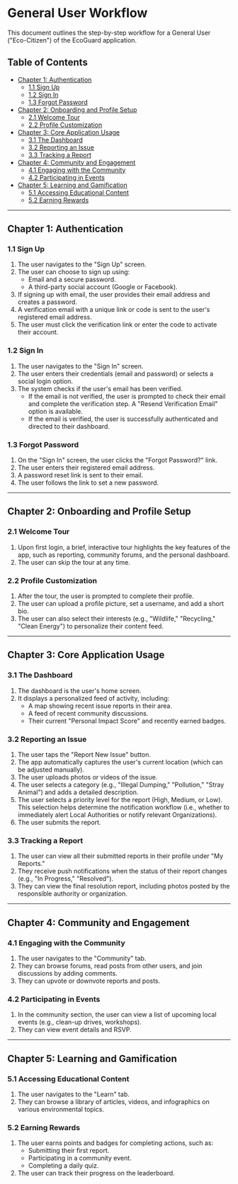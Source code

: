 # General User Workflow

This document outlines the step-by-step workflow for a General User ("Eco-Citizen") of the EcoGuard application.

## Table of Contents
- [Chapter 1: Authentication](#chapter-1-authentication)
  - [1.1 Sign Up](#11-sign-up)
  - [1.2 Sign In](#12-sign-in)
  - [1.3 Forgot Password](#13-forgot-password)
- [Chapter 2: Onboarding and Profile Setup](#chapter-2-onboarding-and-profile-setup)
  - [2.1 Welcome Tour](#21-welcome-tour)
  - [2.2 Profile Customization](#22-profile-customization)
- [Chapter 3: Core Application Usage](#chapter-3-core-application-usage)
  - [3.1 The Dashboard](#31-the-dashboard)
  - [3.2 Reporting an Issue](#32-reporting-an-issue)
  - [3.3 Tracking a Report](#33-tracking-a-report)
- [Chapter 4: Community and Engagement](#chapter-4-community-and-engagement)
  - [4.1 Engaging with the Community](#41-engaging-with-the-community)
  - [4.2 Participating in Events](#42-participating-in-events)
- [Chapter 5: Learning and Gamification](#chapter-5-learning-and-gamification)
  - [5.1 Accessing Educational Content](#51-accessing-educational-content)
  - [5.2 Earning Rewards](#52-earning-rewards)

---

## Chapter 1: Authentication

### 1.1 Sign Up
1.  The user navigates to the "Sign Up" screen.
2.  The user can choose to sign up using:
    -   Email and a secure password.
    -   A third-party social account (Google or Facebook).
3.  If signing up with email, the user provides their email address and creates a password.
4.  A verification email with a unique link or code is sent to the user's registered email address.
5.  The user must click the verification link or enter the code to activate their account.

### 1.2 Sign In
1.  The user navigates to the "Sign In" screen.
2.  The user enters their credentials (email and password) or selects a social login option.
3.  The system checks if the user's email has been verified.
    -   If the email is not verified, the user is prompted to check their email and complete the verification step. A "Resend Verification Email" option is available.
    -   If the email is verified, the user is successfully authenticated and directed to their dashboard.

### 1.3 Forgot Password
1.  On the "Sign In" screen, the user clicks the "Forgot Password?" link.
2.  The user enters their registered email address.
3.  A password reset link is sent to their email.
4.  The user follows the link to set a new password.

---

## Chapter 2: Onboarding and Profile Setup

### 2.1 Welcome Tour
1.  Upon first login, a brief, interactive tour highlights the key features of the app, such as reporting, community forums, and the personal dashboard.
2.  The user can skip the tour at any time.

### 2.2 Profile Customization
1.  After the tour, the user is prompted to complete their profile.
2.  The user can upload a profile picture, set a username, and add a short bio.
3.  The user can also select their interests (e.g., "Wildlife," "Recycling," "Clean Energy") to personalize their content feed.

---

## Chapter 3: Core Application Usage

### 3.1 The Dashboard
1.  The dashboard is the user's home screen.
2.  It displays a personalized feed of activity, including:
    -   A map showing recent issue reports in their area.
    -   A feed of recent community discussions.
    -   Their current "Personal Impact Score" and recently earned badges.

### 3.2 Reporting an Issue
1.  The user taps the "Report New Issue" button.
2.  The app automatically captures the user's current location (which can be adjusted manually).
3.  The user uploads photos or videos of the issue.
4.  The user selects a category (e.g., "Illegal Dumping," "Pollution," "Stray Animal") and adds a detailed description.
5.  The user selects a priority level for the report (High, Medium, or Low). This selection helps determine the notification workflow (i.e., whether to immediately alert Local Authorities or notify relevant Organizations).
6.  The user submits the report.

### 3.3 Tracking a Report
1.  The user can view all their submitted reports in their profile under "My Reports."
2.  They receive push notifications when the status of their report changes (e.g., "In Progress," "Resolved").
3.  They can view the final resolution report, including photos posted by the responsible authority or organization.

---

## Chapter 4: Community and Engagement

### 4.1 Engaging with the Community
1.  The user navigates to the "Community" tab.
2.  They can browse forums, read posts from other users, and join discussions by adding comments.
3.  They can upvote or downvote reports and posts.

### 4.2 Participating in Events
1.  In the community section, the user can view a list of upcoming local events (e.g., clean-up drives, workshops).
2.  They can view event details and RSVP.

---

## Chapter 5: Learning and Gamification

### 5.1 Accessing Educational Content
1.  The user navigates to the "Learn" tab.
2.  They can browse a library of articles, videos, and infographics on various environmental topics.

### 5.2 Earning Rewards
1.  The user earns points and badges for completing actions, such as:
    -   Submitting their first report.
    -   Participating in a community event.
    -   Completing a daily quiz.
2.  The user can track their progress on the leaderboard.